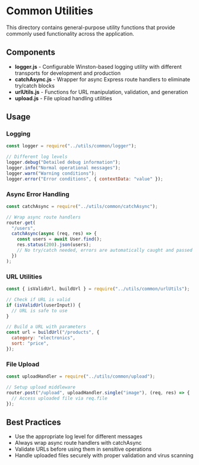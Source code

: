 # Common Utilities

This directory contains general-purpose utility functions that provide commonly used functionality across the application.

## Components

- **logger.js** - Configurable Winston-based logging utility with different transports for development and production
- **catchAsync.js** - Wrapper for async Express route handlers to eliminate try/catch blocks
- **urlUtils.js** - Functions for URL manipulation, validation, and generation
- **upload.js** - File upload handling utilities

## Usage

### Logging

```javascript
const logger = require("../utils/common/logger");

// Different log levels
logger.debug("Detailed debug information");
logger.info("Normal operational messages");
logger.warn("Warning conditions");
logger.error("Error conditions", { contextData: "value" });
```

### Async Error Handling

```javascript
const catchAsync = require("../utils/common/catchAsync");

// Wrap async route handlers
router.get(
  "/users",
  catchAsync(async (req, res) => {
    const users = await User.find();
    res.status(200).json(users);
    // No try/catch needed, errors are automatically caught and passed to the error middleware
  })
);
```

### URL Utilities

```javascript
const { isValidUrl, buildUrl } = require("../utils/common/urlUtils");

// Check if URL is valid
if (isValidUrl(userInput)) {
  // URL is safe to use
}

// Build a URL with parameters
const url = buildUrl("/products", {
  category: "electronics",
  sort: "price",
});
```

### File Upload

```javascript
const uploadHandler = require("../utils/common/upload");

// Setup upload middleware
router.post("/upload", uploadHandler.single("image"), (req, res) => {
  // Access uploaded file via req.file
});
```

## Best Practices

- Use the appropriate log level for different messages
- Always wrap async route handlers with catchAsync
- Validate URLs before using them in sensitive operations
- Handle uploaded files securely with proper validation and virus scanning
